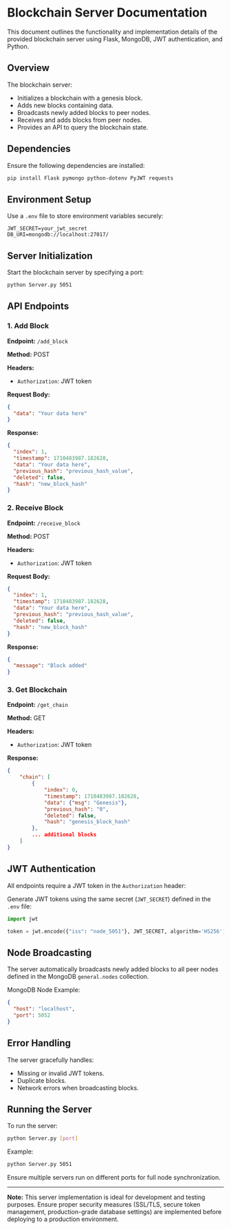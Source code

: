 # Blockchain Server Documentation

This document outlines the functionality and implementation details of the provided blockchain server using Flask, MongoDB, JWT authentication, and Python.

## Overview

The blockchain server:

- Initializes a blockchain with a genesis block.
- Adds new blocks containing data.
- Broadcasts newly added blocks to peer nodes.
- Receives and adds blocks from peer nodes.
- Provides an API to query the blockchain state.

## Dependencies

Ensure the following dependencies are installed:

```bash
pip install Flask pymongo python-dotenv PyJWT requests
```

## Environment Setup

Use a `.env` file to store environment variables securely:

```env
JWT_SECRET=your_jwt_secret
DB_URI=mongodb://localhost:27017/
```

## Server Initialization

Start the blockchain server by specifying a port:

```bash
python Server.py 5051
```

## API Endpoints

### 1. Add Block

**Endpoint:** `/add_block`

**Method:** POST

**Headers:**

- `Authorization`: JWT token

**Request Body:**

```json
{
  "data": "Your data here"
}
```

**Response:**

```json
{
  "index": 1,
  "timestamp": 1710483987.182628,
  "data": "Your data here",
  "previous_hash": "previous_hash_value",
  "deleted": false,
  "hash": "new_block_hash"
}
```

### 2. Receive Block

**Endpoint:** `/receive_block`

**Method:** POST

**Headers:**

- `Authorization`: JWT token

**Request Body:**

```json
{
  "index": 1,
  "timestamp": 1710483987.182628,
  "data": "Your data here",
  "previous_hash": "previous_hash_value",
  "deleted": false,
  "hash": "new_block_hash"
}
```

**Response:**

```json
{
  "message": "Block added"
}
```

### 3. Get Blockchain

**Endpoint:** `/get_chain`

**Method:** GET

**Headers:**

- `Authorization`: JWT token

**Response:**

```json
{
    "chain": [
        {
            "index": 0,
            "timestamp": 1710483987.182628,
            "data": {"msg": "Genesis"},
            "previous_hash": "0",
            "deleted": false,
            "hash": "genesis_block_hash"
        },
        ... additional blocks
    ]
}
```

## JWT Authentication

All endpoints require a JWT token in the `Authorization` header:

Generate JWT tokens using the same secret (`JWT_SECRET`) defined in the `.env` file:

```python
import jwt

token = jwt.encode({"iss": "node_5051"}, JWT_SECRET, algorithm='HS256')
```

## Node Broadcasting

The server automatically broadcasts newly added blocks to all peer nodes defined in the MongoDB `general.nodes` collection.

MongoDB Node Example:

```json
{
  "host": "localhost",
  "port": 5052
}
```

## Error Handling

The server gracefully handles:

- Missing or invalid JWT tokens.
- Duplicate blocks.
- Network errors when broadcasting blocks.

## Running the Server

To run the server:

```bash
python Server.py [port]
```

Example:

```bash
python Server.py 5051
```

Ensure multiple servers run on different ports for full node synchronization.

---

**Note:** This server implementation is ideal for development and testing purposes. Ensure proper security measures (SSL/TLS, secure token management, production-grade database settings) are implemented before deploying to a production environment.
